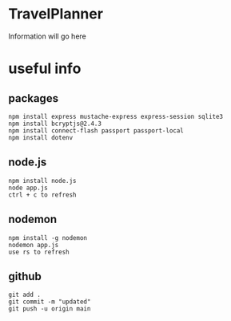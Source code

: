 # TravelPlanner

Information will go here 

# useful info

## packages
```
npm install express mustache-express express-session sqlite3 
npm install bcryptjs@2.4.3
npm install connect-flash passport passport-local
npm install dotenv 
```

## node.js
```
npm install node.js
node app.js
ctrl + c to refresh
```


## nodemon
```
npm install -g nodemon
nodemon app.js
use rs to refresh
```


## github
```
git add .
git commit -m "updated"
git push -u origin main